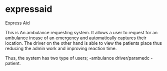 # expressaid
Express Aid

This is An ambulance requesting system. 
It allows a user to request for an ambulance incase of an emergency and automatically captures their location. 
The driver on the other hand is able to view the patients place thus reducing the admin work and improving reaction time.

Thus, the system has two type of users; -ambulance driver/paramedc
                                        -patient.
                                        
